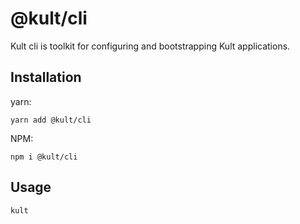 # @kult/cli

Kult cli is toolkit for configuring and bootstrapping Kult applications.


## Installation

yarn:
```
yarn add @kult/cli
```

NPM:
```
npm i @kult/cli
```

## Usage


```bash
kult
```

